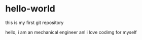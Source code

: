 # hello-world
this is my first git repository

hello, i am an mechanical engineer anl i love codimg for myself
